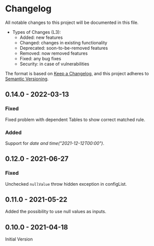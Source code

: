 # Changelog

All notable changes to this project will be documented in this file.
* Types of Changes (L3):
  * Added: new features
  * Changed: changes in existing functionality
  * Deprecated: soon-to-be-removed features
  * Removed: now removed features
  * Fixed: any bug fixes
  * Security: in case of vulnerabilities


The format is based on [Keep a Changelog](https://keepachangelog.com/en/1.0.0/),
and this project adheres to [Semantic Versioning](https://semver.org/spec/v2.0.0.html).

[](#0-14-0)
## 0.14.0 - 2022-03-13
### Fixed
Fixed problem with dependent Tables to show correct matched rule.
### Added
Support for _date and time("2021-12-12T00:00")_.

[](#0-12-0)
## 0.12.0 - 2021-06-27
### Fixed
Unchecked `nullValue` throw hidden exception in configList.

[](#0-11-0)
## 0.11.0 - 2021-05-22
Added the possibility to use null values as inputs.
[](#0-10-0)
## 0.10.0 - 2021-04-18
Initial Version
